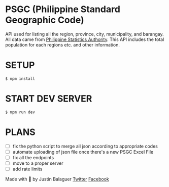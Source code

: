 # PSGC (Philippine Standard Geographic Code)
API used for listing all the region, province, city, municipality, and barangay. All data came from <a href='psa.gov.ph'>Philippine Statistics Authority</a>. This API includes the total population for each regions etc. and other information.

# SETUP
```$ npm install```

# START DEV SERVER
```$ npm run dev```

# PLANS
- [ ] fix the python script to merge all json according to appropriate codes
- [ ] automate uploading of json file once there's a new PSGC Excel File
- [ ] fix all the endpoints
- [ ] move to a proper server
- [ ] add rate limits

Made with 💜 by Justin Balaguer
<a href='twitter.com/ojintoji/'>Twitter</a>
<a href='facebook.com/ojintojix/'>Facebook</a>